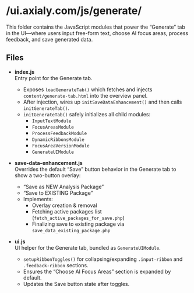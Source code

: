 # /ui.axialy.com/js/generate/

This folder contains the JavaScript modules that power the “Generate” tab in the UI—where users input free-form text, choose AI focus areas, process feedback, and save generated data.

## Files

- **index.js**  
  Entry point for the Generate tab.  
  - Exposes `loadGenerateTab()` which fetches and injects `content/generate-tab.html` into the overview panel.  
  - After injection, wires up `initSaveDataEnhancement()` and then calls `initGenerateTab()`.  
  - `initGenerateTab()` safely initializes all child modules:  
    - `InputTextModule`  
    - `FocusAreasModule`  
    - `ProcessFeedbackModule`  
    - `DynamicRibbonsModule`  
    - `FocusAreaVersionModule`  
    - `GenerateUIModule`

- **save-data-enhancement.js**  
  Overrides the default “Save” button behavior in the Generate tab to show a two-button overlay:  
  - “Save as NEW Analysis Package”  
  - “Save to EXISTING Package”  
  - Implements:  
    - Overlay creation & removal  
    - Fetching active packages list (`fetch_active_packages_for_save.php`)  
    - Finalizing save to existing package via `save_data_existing_package.php`

- **ui.js**  
  UI helper for the Generate tab, bundled as `GenerateUIModule`.  
  - `setupRibbonToggles()` for collapsing/expanding `.input-ribbon` and `.feedback-ribbon` sections.  
  - Ensures the “Choose AI Focus Areas” section is expanded by default.  
  - Updates the Save button state after toggles.
